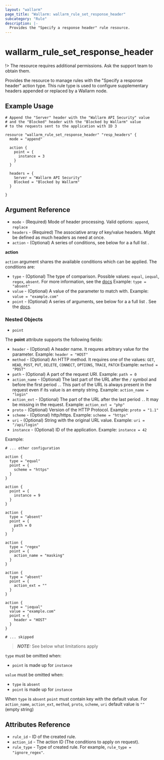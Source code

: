 ```yaml
---
layout: "wallarm"
page_title: "Wallarm: wallarm_rule_set_response_header"
subcategory: "Rule"
description: |-
  Provides the "Specify a response header" rule resource.
---
```


# wallarm_rule_set_response_header

!> The resource requires additional permissions. Ask the support team to obtain them.

Provides the resource to manage rules with the "Specify a response header" action type. This rule type is used to configure supplementary headers appended or replaced by a Wallarm node.

## Example Usage

```hcl
# Append the "Server" header with the "Wallarm API Security" value
# and the "Blocked" header with the "Blocked by Wallarm" value
# to the requests sent to the application with ID 3

resource "wallarm_rule_set_response_header" "resp_headers" {
  mode = "append"

  action {
    point = {
      instance = 3
    }
  }

  headers = {
    Server = "Wallarm API Security"
    Blocked = "Blocked by Wallarm"
  }

}

```

## Argument Reference

* `mode` - (Required) Mode of header processing. Valid options: `append`, `replace`
* `headers` - (Required) The associative array of key/value headers. Might be defined as much headers as need at once. 
* `action` - (Optional) A series of conditions, see below for a
  a full list .

**action**

`action` argument shares the available
conditions which can be applied. The conditions are:

* `type` - (Optional) The type of comparison. Possible values: `equal`, `iequal`, `regex`, `absent`.
  For more information, see the [docs](https://docs.wallarm.com/user-guides/rules/add-rule/#condition-types)
  Example:
  `type = "absent"`
* `value` - (Optional) A value of the parameter to match with.
  Example:
  `value = "example.com"`
* `point` - (Optional) A series of arguments, see below for a a full list . See the [docs](https://docs.wallarm.com/user-guides/rules/request-processing/#parameter-parsing).

### Nested Objects

* `point`

The **point** attribute supports the following fields:
  * `header` - (Optional) A header name. It requres arbitrary value for the parameter.
  Example:
  `header = "HOST"`
  * `method` - (Optional) An HTTP method. It requires one of the values: `GET`, `HEAD`, `POST`, `PUT`, `DELETE`, `CONNECT`, `OPTIONS`, `TRACE`, `PATCH`
  Example:
  `method = "POST"`
  * `path` - (Optional) A part of the request URI.
  Example:
  `path = 0`
  * `action_name` - (Optional) The last part of the URL after the `/` symbol and before the first period `.`. This part of the URL is always present in the request even if its value is an empty string.
  Example:
  `action_name = "login"`
  * `action_ext` - (Optional) The part of the URL after the last period `.`. It may be missing in the request.
  Example:
  `action_ext = "php"`
  * `proto` - (Optional) Version of the HTTP Protocol.
  Example:
  `proto = "1.1"`
  * `scheme` - (Optional) http/https.
  Example:
  `scheme = "https"` 
  * `uri` - (Optional) String with the original URL value.
  Example:
  `uri = "/api/login"` 
  * `instance` - (Optional) ID of the application.
  Example:
  `instance = 42`

Example:

  ```hcl
  # ... other configuration

  action {
    type = "equal"
    point = {
      scheme = "https"
    }
  }

  action {
    point = {
      instance = 9
    }
  }
  
  action {
    type = "absent"
    point = {
      path = 0
     }
  }

  action {
    type = "regex"
    point = {
      action_name = "masking"
    }
  }

  action {
    type = "absent"
    point = {
      action_ext = ""
    }
  }

  action {
    type = "iequal"
    value = "example.com"
    point = {
      header = "HOST"
    }
  }

  # ... skipped
  ```

> **_NOTE:_**
See below what limitations apply

`type` must be omitted when:
- `point` is made up for `instance`

`value` must be omitted when: 
- `type` is `absent`
- `point` is made up for `instance`

When `type` is `absent`
`point` must contain key with the default value. For `action_name`, `action_ext`, `method`, `proto`, `scheme`, `uri` default value is `""` (empty string)

## Attributes Reference

* `rule_id` - ID of the created rule.
* `action_id` - The action ID (The conditions to apply on request).
* `rule_type` - Type of   created rule. For example, `rule_type = "ignore_regex"`.